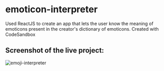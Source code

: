 # emoticon-interpreter
Used ReactJS to create an app that lets the user know the meaning of emoticons present in the creator's dictionary of emoticons. Created with CodeSandbox

## Screenshot of the live project:
![emoji-interpreter](https://user-images.githubusercontent.com/19659594/200851620-19703841-c277-4484-8d11-c29b12246e44.png)
